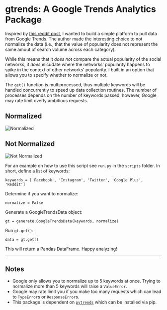# gtrends: A Google Trends Analytics Package

Inspired by [this reddit post](https://www.reddit.com/r/dataisbeautiful/comments/8ahy05/internet_communities_popularity_on_google_trends/), I wanted to build a simple platform to pull data from Google Trends. The author made the interesting choice to not normalize the data (i.e., that the value of popularity does not represent the same amout of search volume across each category). 

While this means that it _does not_ compare the actual popularity of the social networks, it _does_ elicudate where the networks' popularity happens to spike in the context of other networks' popularity. I built in an option that allows you to specify whether to normalize or not.

The `get()` function is multiprocessed, thus multiple keywords will be handled concurrently to speed up data collection routines. The number of processes depends on the number of keywords passed, however, Google may rate limit overly ambitious requests.

## Normalized

![Normalized](https://i.imgur.com/AU0c7fu.png)

## Not Normalized

![Not Normalized](https://i.imgur.com/120geGD.png)

For an example on how to use this script see `run.py` in the `scripts` folder. In short, define a list of keywords:

    keywords = ['Facebook', 'Instagram', 'Twitter', 'Google Plus', 'Reddit']

Determine if you want to normalize:

    normalize = False

Generate a GoogleTrendsData object:

    gt = generate.GoogleTrendsData(keywords, normalize)

Run `gt.get()`:

    data = gt.get()

This will return a Pandas DataFrame. Happy analyzing!

***

## Notes

- Google only allows you to normalize up to 5 keywords at once. Trying to normalize more than 5 keywords will raise a `ValueError`.
- Google may rate limit you if you make too many requests which can lead to `TypeError`s or `ResponseError`s.
- This package is dependent on [`pytrends`](https://github.com/GeneralMills/pytrends) which can be installed via pip.